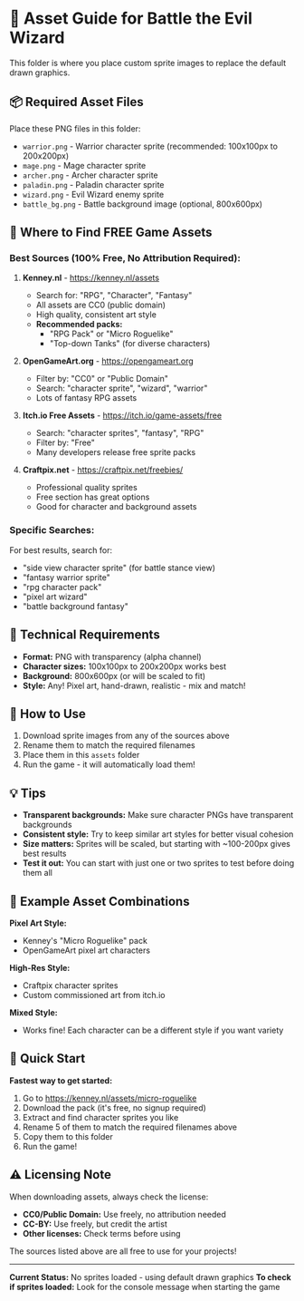 # 🎨 Asset Guide for Battle the Evil Wizard

This folder is where you place custom sprite images to replace the default drawn graphics.

## 📦 Required Asset Files

Place these PNG files in this folder:

- `warrior.png` - Warrior character sprite (recommended: 100x100px to 200x200px)
- `mage.png` - Mage character sprite
- `archer.png` - Archer character sprite
- `paladin.png` - Paladin character sprite
- `wizard.png` - Evil Wizard enemy sprite
- `battle_bg.png` - Battle background image (optional, 800x600px)

## 🎯 Where to Find FREE Game Assets

### **Best Sources (100% Free, No Attribution Required):**

1. **Kenney.nl** - https://kenney.nl/assets
   - Search for: "RPG", "Character", "Fantasy"
   - All assets are CC0 (public domain)
   - High quality, consistent art style
   - **Recommended packs:**
     - "RPG Pack" or "Micro Roguelike"
     - "Top-down Tanks" (for diverse characters)

2. **OpenGameArt.org** - https://opengameart.org
   - Filter by: "CC0" or "Public Domain"
   - Search: "character sprite", "wizard", "warrior"
   - Lots of fantasy RPG assets

3. **Itch.io Free Assets** - https://itch.io/game-assets/free
   - Search: "character sprites", "fantasy", "RPG"
   - Filter by: "Free"
   - Many developers release free sprite packs

4. **Craftpix.net** - https://craftpix.net/freebies/
   - Professional quality sprites
   - Free section has great options
   - Good for character and background assets

### **Specific Searches:**

For best results, search for:
- "side view character sprite" (for battle stance view)
- "fantasy warrior sprite"
- "rpg character pack"
- "pixel art wizard"
- "battle background fantasy"

## 🔧 Technical Requirements

- **Format:** PNG with transparency (alpha channel)
- **Character sizes:** 100x100px to 200x200px works best
- **Background:** 800x600px (or will be scaled to fit)
- **Style:** Any! Pixel art, hand-drawn, realistic - mix and match!

## 📖 How to Use

1. Download sprite images from any of the sources above
2. Rename them to match the required filenames
3. Place them in this `assets` folder
4. Run the game - it will automatically load them!

## 💡 Tips

- **Transparent backgrounds:** Make sure character PNGs have transparent backgrounds
- **Consistent style:** Try to keep similar art styles for better visual cohesion
- **Size matters:** Sprites will be scaled, but starting with ~100-200px gives best results
- **Test it out:** You can start with just one or two sprites to test before doing them all

## 🎨 Example Asset Combinations

**Pixel Art Style:**
- Kenney's "Micro Roguelike" pack
- OpenGameArt pixel art characters

**High-Res Style:**
- Craftpix character sprites
- Custom commissioned art from itch.io

**Mixed Style:**
- Works fine! Each character can be a different style if you want variety

## 🚀 Quick Start

**Fastest way to get started:**
1. Go to https://kenney.nl/assets/micro-roguelike
2. Download the pack (it's free, no signup required)
3. Extract and find character sprites you like
4. Rename 5 of them to match the required filenames above
5. Copy them to this folder
6. Run the game!

## ⚠️ Licensing Note

When downloading assets, always check the license:
- **CC0/Public Domain:** Use freely, no attribution needed
- **CC-BY:** Use freely, but credit the artist
- **Other licenses:** Check terms before using

The sources listed above are all free to use for your projects!

---

**Current Status:** No sprites loaded - using default drawn graphics
**To check if sprites loaded:** Look for the console message when starting the game
